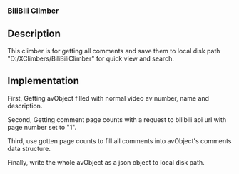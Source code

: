 ### BiliBili Climber ###

## Description ##
This climber is for getting all comments and save them to local disk path "D:/XClimbers/BiliBiliClimber" for quick view and search.

## Implementation ##
First, Getting avObject filled with normal video av number, name and description.

Second, Getting comment page counts with a request to bilibili api url with page number set to "1".

Third, use gotten page counts to fill all comments into avObject's comments data structure.

Finally, write the whole avObject as a json object to local disk path.
